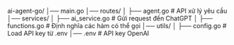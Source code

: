ai-agent-go/
│── main.go
│── routes/
│ ├── agent.go # API xử lý yêu cầu
│── services/
│ ├── ai_service.go # Gửi request đến ChatGPT
│ ├── functions.go # Định nghĩa các hàm có thể gọi
│── utils/
│ ├── config.go # Load API key từ .env
│── .env # API key OpenAI
